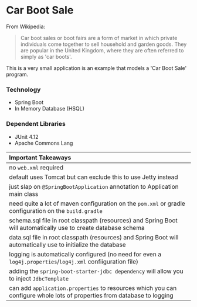 # Car Boot Sale

From Wikipedia:

> Car boot sales or boot fairs are a form of market in which private individuals come together to sell household and garden goods. They are popular in the United Kingdom, where they are often referred to simply as 'car boots'.

This is a very small application is an example that models a 'Car Boot Sale' program.

### Technology

- Spring Boot
- In Memory Database (HSQL)

### Dependent Libraries

- JUnit 4.12
- Apache Commons Lang

|Important Takeaways|
|:------------------|
|no `web.xml` required|
|default uses Tomcat but can exclude this to use Jetty instead|
|just slap on `@SpringBootApplication` annotation to Application main class|
|need quite a lot of maven configuration on the `pom.xml` or gradle configuration on the `build.gradle`|
|schema.sql file in root classpath (resources) and Spring Boot will automatically use to create database schema|
|data.sql file in root classpath (resources) and Spring Boot will automatically use to initialize the database|
|logging is automatically configured (no need for even a `log4j.properties`/`log4j.xml` confiiguration file)|
|adding the `spring-boot-starter-jdbc dependency` will allow you to inject `JdbcTemplate`|
|can add `application.properties` to resources which you can configure whole lots of properties from database to logging|


